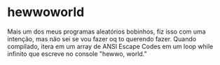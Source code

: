 # hewwoworld
Mais um dos meus programas aleatórios bobinhos, fiz isso com uma intenção, mas não sei se vou fazer oq to querendo fazer.
Quando compilado, itera em um array de ANSI Escape Codes em um loop while infinito que escreve no console "hewwo, world."
